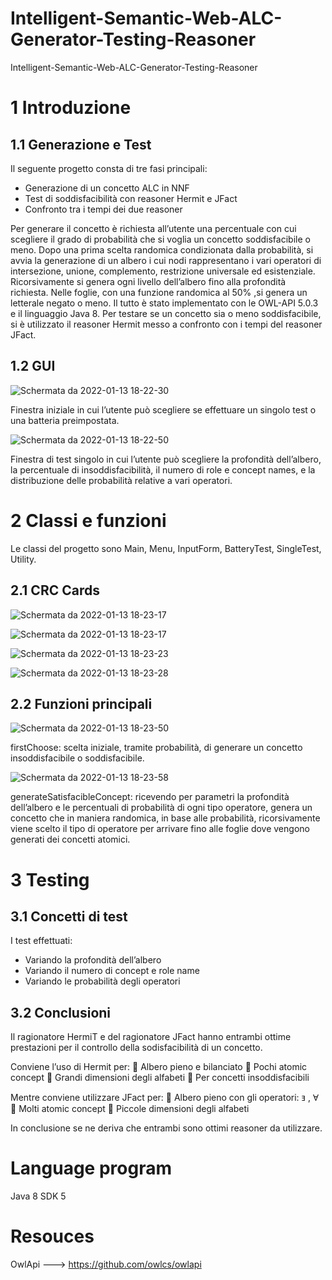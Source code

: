 # Intelligent-Semantic-Web-ALC-Generator-Testing-Reasoner
Intelligent-Semantic-Web-ALC-Generator-Testing-Reasoner 


# 1 Introduzione
## 1.1 Generazione e Test
Il seguente progetto consta di tre fasi principali:
  - Generazione di un concetto ALC in NNF
  - Test di soddisfacibilità con reasoner Hermit e JFact
  - Confronto tra i tempi dei due reasoner

Per generare il concetto è richiesta all’utente una percentuale con cui scegliere il grado di
probabilità che si voglia un concetto soddisfacibile o meno.
Dopo una prima scelta randomica condizionata dalla probabilità, si avvia la generazione di
un albero i cui nodi rappresentano i vari operatori di intersezione, unione, complemento,
restrizione universale ed esistenziale.
Ricorsivamente si genera ogni livello dell’albero fino alla profondità richiesta.
Nelle foglie, con una funzione randomica al 50% ,si genera un letterale negato o meno.
Il tutto è stato implementato con le OWL-API 5.0.3 e il linguaggio Java 8.
Per testare se un concetto sia o meno soddisfacibile, si è utilizzato il reasoner Hermit messo
a confronto con i tempi del reasoner JFact.

## 1.2 GUI

![Schermata da 2022-01-13 18-22-30](https://user-images.githubusercontent.com/10176197/149379014-a503ccc4-9622-4c9e-a6e5-14dafe63c9ea.png)

Finestra iniziale in cui l’utente può scegliere se effettuare un singolo test o una batteria
preimpostata.

![Schermata da 2022-01-13 18-22-50](https://user-images.githubusercontent.com/10176197/149379066-33190c5d-4cca-46c4-9032-e0ee2f2aa36b.png)

Finestra di test singolo in cui l’utente può scegliere la profondità dell’albero, la percentuale
di insoddisfacibilità, il numero di role e concept names, e la distribuzione delle probabilità
relative a vari operatori.

# 2 Classi e funzioni

Le classi del progetto sono Main, Menu, InputForm, BatteryTest, SingleTest, Utility.

## 2.1 CRC Cards

![Schermata da 2022-01-13 18-23-17](https://user-images.githubusercontent.com/10176197/149379971-31b78de4-6640-4930-b3a0-70345582a14b.png)

![Schermata da 2022-01-13 18-23-17](https://user-images.githubusercontent.com/10176197/149379296-79e419d3-22f1-45c2-b60c-ec5532d1738b.png)

![Schermata da 2022-01-13 18-23-23](https://user-images.githubusercontent.com/10176197/149379319-03dde5c7-4dcb-43f2-88e2-c6c506074dea.png)

![Schermata da 2022-01-13 18-23-28](https://user-images.githubusercontent.com/10176197/149379387-97a65c41-d3ab-4d5e-817a-bb3ec618a9b9.png)

## 2.2 Funzioni principali

![Schermata da 2022-01-13 18-23-50](https://user-images.githubusercontent.com/10176197/149380300-bc45f53a-e785-4d77-b748-cd69de7a3cd9.png)

firstChoose: scelta iniziale, tramite probabilità, di generare un
concetto insoddisfacibile o soddisfacibile.

![Schermata da 2022-01-13 18-23-58](https://user-images.githubusercontent.com/10176197/149380325-beb4bff0-db8a-4b35-a3c3-dd16da2a4f04.png)

generateSatisfacibleConcept: ricevendo per parametri la
profondità dell’albero e le percentuali di probabilità di ogni tipo
operatore, genera un concetto che in maniera randomica, in base
alle probabilità, ricorsivamente viene scelto il tipo di operatore per
arrivare fino alle foglie dove vengono generati dei concetti atomici.

# 3 Testing
## 3.1 Concetti di test

I test effettuati:
  - Variando la profondità dell’albero
  - Variando il numero di concept e role name
  - Variando le probabilità degli operatori

## 3.2 Conclusioni
Il ragionatore HermiT e del ragionatore JFact hanno entrambi ottime prestazioni per il controllo
della sodisfacibilità di un concetto.

Conviene l’uso di Hermit per:
   Albero pieno e bilanciato
   Pochi atomic concept
   Grandi dimensioni degli alfabeti
   Per concetti insoddisfacibili
  
Mentre conviene utilizzare JFact per:
   Albero pieno con gli operatori: ⱻ , Ɐ
   Molti atomic concept
   Piccole dimensioni degli alfabeti
  
In conclusione se ne deriva che entrambi sono ottimi reasoner da utilizzare.

# Language program 
  Java 8 
  SDK 5
 
# Resouces
  OwlApi ---> https://github.com/owlcs/owlapi
